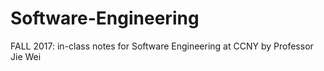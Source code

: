 # Software-Engineering
FALL 2017: in-class notes for Software Engineering at CCNY by Professor Jie Wei
